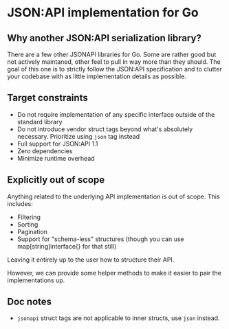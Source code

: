 # JSON:API implementation for Go


## Why another JSON:API serialization library?

There are a few other JSONAPI libraries for Go. Some are rather good but not actively maintaned, other feel to pull
in way more than they should. The goal of this one is to strictly follow the JSON:API specification and to clutter
your codebase with as little implementation details as possible. 

## Target constraints

* Do not require implementation of any specific interface outside of the standard library
* Do not introduce vendor struct tags beyond what's absolutely necessary. Prioritize using `json` tag instead
* Full support for JSON:API 1.1
* Zero dependencies
* Minimize runtime overhead

## Explicitly out of scope

Anything related to the underlying API implementation is out of scope. This includes:

* Filtering
* Sorting
* Pagination
* Support for "schema-less" structures (though you can use map[string]interface{} for that still)

Leaving it entirely up to the user how to structure their API.

However, we can provide some helper methods to make it easier to pair the implementations up.


## Doc notes
* `jsonapi` struct tags are not applicable to inner structs, use `json` instead.